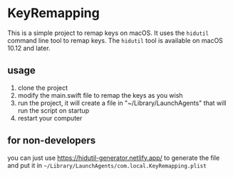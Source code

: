 # KeyRemapping

This is a simple project to remap keys on macOS. It uses the `hidutil` command line tool to remap keys. The `hidutil` tool is available on macOS 10.12 and later.

## usage

1. clone the project
2. modify the main.swift file to remap the keys as you wish
3. run the project, it will create a file in "~/Library/LaunchAgents" that will run the script on startup
4. restart your computer

## for non-developers

you can just use <https://hidutil-generator.netlify.app/> to generate the file and put it in `~/Library/LaunchAgents/com.local.KeyRemapping.plist`
